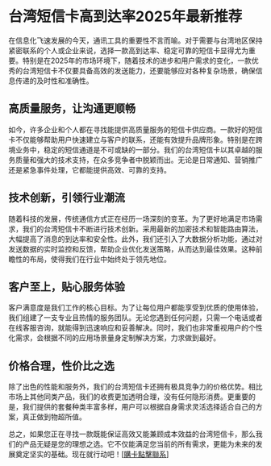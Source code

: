 # 台湾短信卡高到达率2025年最新推荐

在信息化飞速发展的今天，通讯工具的重要性不言而喻。对于需要与台湾地区保持紧密联系的个人或企业来说，选择一款高到达率、稳定可靠的短信卡显得尤为重要。特别是在2025年的市场环境下，随着技术的进步和用户需求的变化，一款优秀的台湾短信卡不仅要具备高效的发送能力，还要能够应对各种复杂场景，确保信息传递的及时性和准确性。

## 高质量服务，让沟通更顺畅

如今，许多企业和个人都在寻找能提供高质量服务的短信卡供应商。一款好的短信卡不仅能够帮助用户快速建立与客户的联系，还能有效提升品牌形象。特别是在跨境业务中，稳定的短信通道是不可或缺的一部分。我们的台湾短信卡以其卓越的服务质量和强大的技术支持，在众多竞争者中脱颖而出。无论是日常通知、营销推广还是紧急事件处理，它都能提供高效、可靠的支持。

## 技术创新，引领行业潮流

随着科技的发展，传统通信方式正在经历一场深刻的变革。为了更好地满足市场需求，我们的台湾短信卡不断进行技术创新。采用最新的加密技术和智能路由算法，大幅提高了消息的到达率和安全性。此外，我们还引入了大数据分析功能，通过对发送数据的实时监控和反馈，帮助企业优化发送策略，从而达到最佳效果。这种前瞻性的布局，使得我们在行业中始终处于领先地位。

## 客户至上，贴心服务体验

客户满意度是我们工作的核心目标。为了让每位用户都能享受到优质的使用体验，我们组建了一支专业且热情的服务团队。无论您遇到任何问题，只需一个电话或者在线客服咨询，就能得到迅速响应和妥善解决。同时，我们也非常重视用户的个性化需求，会根据不同的应用场景量身定制解决方案，力求做到最好。

## 价格合理，性价比之选

除了出色的性能和服务外，我们的台湾短信卡还拥有极具竞争力的价格优势。相比市场上其他同类产品，我们的收费更加透明合理，没有任何隐形消费。更重要的是，我们提供的套餐种类丰富多样，用户可以根据自身需求灵活选择适合自己的方案，真正做到物超所值。

总之，如果您正在寻找一款既能保证高效又能兼顾成本效益的台湾短信卡，那么我们的产品无疑是您的理想之选。它不仅能满足您当前的所有需求，更能为未来的发展奠定坚实的基础。现在就行动吧！[[購卡點擊聯系](https://t.me/s/SXDXQF)]